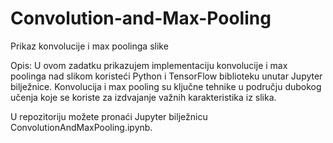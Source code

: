 # Convolution-and-Max-Pooling
Prikaz konvolucije i max poolinga slike

Opis:
U ovom zadatku prikazujem implementaciju konvolucije i max poolinga nad slikom koristeći Python i TensorFlow biblioteku unutar Jupyter bilježnice. Konvolucija i max pooling su ključne tehnike u području dubokog učenja koje se koriste za izdvajanje važnih karakteristika iz slika.

U repozitoriju možete pronaći Jupyter bilježnicu ConvolutionAndMaxPooling.ipynb. 
